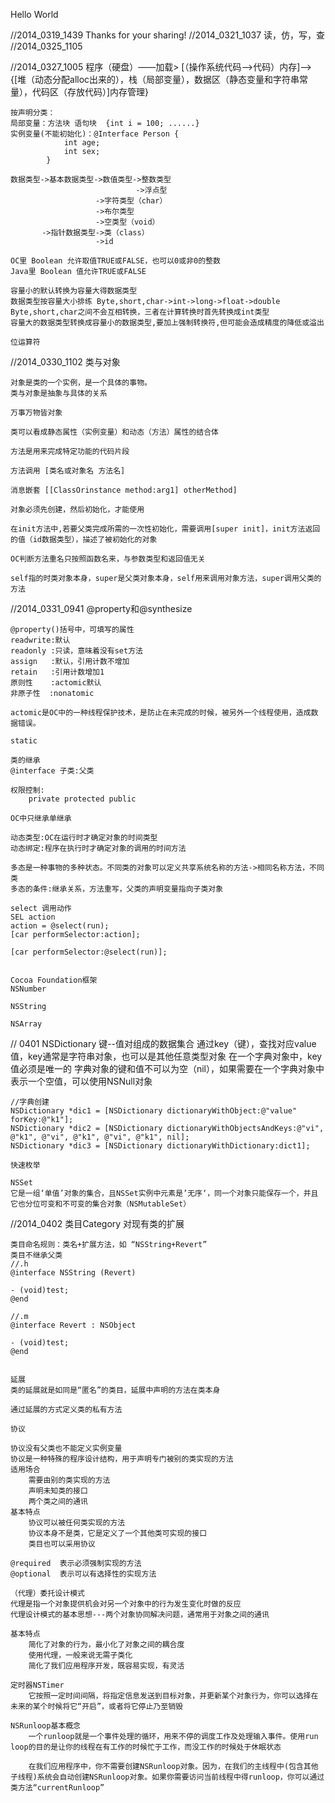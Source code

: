 Hello World

//2014_0319_1439
    Thanks for your sharing!
//2014_0321_1037
    读，仿，写，查
//2014_0325_1105
    
//2014_0327_1005
    程序（硬盘）——加载> [（操作系统代码——>代码）内存]——>{[堆（动态分配alloc出来的），栈（局部变量），数据区（静态变量和字符串常量），代码区（存放代码）]内存管理}
    
    按声明分类：
    局部变量：方法块 语句块  {int i = 100; ......}
    实例变量(不能初始化)：@Interface Person {
                int age;
                int sex;
            }
            
    数据类型->基本数据类型->数值类型->整数类型
                                ->浮点型
                       ->字符类型（char）
                       ->布尔类型
                       ->空类型（void）
           ->指针数据类型->类（class）
                       ->id
    
    OC里 Boolean 允许取值TRUE或FALSE，也可以0或非0的整数
    Java里 Boolean 值允许TRUE或FALSE
    
    容量小的默认转换为容量大得数据类型
    数据类型按容量大小排练 Byte,short,char->int->long->float->double
    Byte,short,char之间不会互相转换，三者在计算转换时首先转换成int类型
    容量大的数据类型转换成容量小的数据类型,要加上强制转换符,但可能会造成精度的降低或溢出
    
    位运算符
    
//2014_0330_1102
    类与对象
    
    对象是类的一个实例，是一个具体的事物。
    类与对象是抽象与具体的关系
    
    万事万物皆对象
    
    类可以看成静态属性（实例变量）和动态（方法）属性的结合体
    
    方法是用来完成特定功能的代码片段
    
    方法调用 [类名或对象名 方法名]
    
    消息嵌套 [[ClassOrinstance method:arg1] otherMethod]
    
    对象必须先创建，然后初始化，才能使用
    
    在init方法中,若要父类完成所需的一次性初始化，需要调用[super init]，init方法返回的值（id数据类型），描述了被初始化的对象
    
    OC判断方法重名只按照函数名来，与参数类型和返回值无关
    
    self指的时类对象本身，super是父类对象本身，self用来调用对象方法，super调用父类的方法
    
//2014_0331_0941
    @property和@synthesize
    
    @property()括号中，可填写的属性
    readwrite:默认
    readonly :只读，意味着没有set方法
    assign   :默认，引用计数不增加
    retain   :引用计数增加1
    原则性    :actomic默认
    非原子性  :nonatomic
    
    actomic是OC中的一种线程保护技术，是防止在未完成的时候，被另外一个线程使用，造成数据错误。

    static
    
    类的继承
    @interface 子类:父类
    
    权限控制:
        private protected public
        
    OC中只继承单继承
    
    动态类型:OC在运行时才确定对象的时间类型
    动态绑定:程序在执行时才确定对象的调用的时间方法
    
    多态是一种事物的多种状态。不同类的对象可以定义共享系统名称的方法->相同名称方法，不同类
    多态的条件:继承关系，方法重写，父类的声明变量指向子类对象
    
    select 调用动作
    SEL action
    action = @select(run);
    [car performSelector:action];

    [car performSelector:@select(run)];
    
    
    Cocoa Foundation框架
    NSNumber

    NSString
    
    NSArray
    
//    0401
    NSDictionary
    键--值对组成的数据集合
    通过key（键），查找对应value值，key通常是字符串对象，也可以是其他任意类型对象
    在一个字典对象中，key值必须是唯一的
    字典对象的键和值不可以为空（nil），如果需要在一个字典对象中表示一个空值，可以使用NSNull对象

    //字典创建
    NSDictionary *dic1 = [NSDictionary dictionaryWithObject:@"value" forKey:@"k1"];
    NSDictionary *dic2 = [NSDictionary dictionaryWithObjectsAndKeys:@"vi", @"k1", @"vi", @"k1", @"vi", @"k1", nil];
    NSDictionary *dic3 = [NSDictionary dictionaryWithDictionary:dict1];

    快速枚举

    NSSet
    它是一组‘单值’对象的集合，且NSSet实例中元素是’无序‘，同一个对象只能保存一个，并且它也分位可变和不可变的集合对象（NSMutableSet）
    
    
//2014_0402
    类目Category 对现有类的扩展
    
    类目命名规则：类名+扩展方法，如 “NSString+Revert”
    类目不继承父类
    //.h
    @interface NSString (Revert)
    
    - (void)test;
    @end
    
    //.m
    @interface Revert : NSObject

    - (void)test;
    @end

    
    延展
    类的延展就是如同是“匿名”的类目，延展中声明的方法在类本身
    
    通过延展的方式定义类的私有方法
    
    协议
    
    协议没有父类也不能定义实例变量
    协议是一种特殊的程序设计结构，用于声明专门被别的类实现的方法
    适用场合
        需要由别的类实现的方法
        声明未知类的接口
        两个类之间的通讯
    基本特点
        协议可以被任何类实现的方法
        协议本身不是类，它是定义了一个其他类可实现的接口
        类目也可以采用协议
        
    @required  表示必须强制实现的方法
    @optional  表示可以有选择性的实现方法
    
    （代理）委托设计模式
    代理是指一个对象提供机会对另一个对象中的行为发生变化时做的反应
    代理设计模式的基本思想---两个对象协同解决问题，通常用于对象之间的通讯
    
    基本特点
        简化了对象的行为，最小化了对象之间的耦合度
        使用代理，一般来说无需子类化
        简化了我们应用程序开发，既容易实现，有灵活
    
    定时器NSTimer
        它按照一定时间间隔，将指定信息发送到目标对象，并更新某个对象行为，你可以选择在未来的某个时候将它“开启”，或者将它停止乃至销毁
    
    NSRunloop基本概念
        一个runloop就是一个事件处理的循环，用来不停的调度工作及处理输入事件。使用run loop的目的是让你的线程在有工作的时候忙于工作，而没工作的时候处于休眠状态
        
        在我们应用程序中，你不需要创建NSRunloop对象。因为，在我们的主线程中(包含其他子线程)系统会自动创建NSRunloop对象。如果你需要访问当前线程中得runloop，你可以通过类方法“currentRunloop”
        





